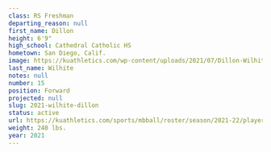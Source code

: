 ```yaml
---
class: RS Freshman
departing_reason: null
first_name: Dillon
height: 6'9"
high_school: Cathedral Catholic HS
hometown: San Diego, Calif.
image: https://kuathletics.com/wp-content/uploads/2021/07/Dillon-Wilhite-15-600x500.jpg
last_name: Wilhite
notes: null
number: 15
position: Forward
projected: null
slug: 2021-wilhite-dillon
status: active
url: https://kuathletics.com/sports/mbball/roster/season/2021-22/player/dillon-wilhite/
weight: 240 lbs.
year: 2021
---
```

